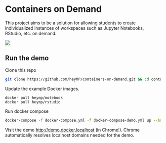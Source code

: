 # Containers on Demand

This project aims to be a solution for allowing students to create individualized instances of workspaces such as Jupyter Notebooks, RStudio, etc. on demand.

<img src="demo/demo.gif">

## Run the demo

Clone this repo

```bash
git clone https://github.com/heyMP/containers-on-demand.git && cd containers-on-demand
```

Update the example Docker images.

```
docker pull heymp/notebook
docker pull heymp/rstudio
```

Run docker compose

```bash
docker-compose -f docker-compose.yml -f docker-compose-demo.yml up --build
```

Visit the demo http://demo.docker.localhost (in Chrome!). Chrome automatically resolves localhost domains needed for the demo.